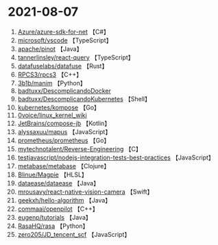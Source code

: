 # 2021-08-07

1. [Azure/azure-sdk-for-net](https://github.com/Azure/azure-sdk-for-net) 【C#】
2. [microsoft/vscode](https://github.com/microsoft/vscode) 【TypeScript】
3. [apache/pinot](https://github.com/apache/pinot) 【Java】
4. [tannerlinsley/react-query](https://github.com/tannerlinsley/react-query) 【TypeScript】
5. [datafuselabs/datafuse](https://github.com/datafuselabs/datafuse) 【Rust】
6. [RPCS3/rpcs3](https://github.com/RPCS3/rpcs3) 【C++】
7. [3b1b/manim](https://github.com/3b1b/manim) 【Python】
8. [badtuxx/DescomplicandoDocker](https://github.com/badtuxx/DescomplicandoDocker) 
9. [badtuxx/DescomplicandoKubernetes](https://github.com/badtuxx/DescomplicandoKubernetes) 【Shell】
10. [kubernetes/kompose](https://github.com/kubernetes/kompose) 【Go】
11. [0voice/linux_kernel_wiki](https://github.com/0voice/linux_kernel_wiki) 
12. [JetBrains/compose-jb](https://github.com/JetBrains/compose-jb) 【Kotlin】
13. [alyssaxuu/mapus](https://github.com/alyssaxuu/mapus) 【JavaScript】
14. [prometheus/prometheus](https://github.com/prometheus/prometheus) 【Go】
15. [mytechnotalent/Reverse-Engineering](https://github.com/mytechnotalent/Reverse-Engineering) 【C】
16. [testjavascript/nodejs-integration-tests-best-practices](https://github.com/testjavascript/nodejs-integration-tests-best-practices) 【JavaScript】
17. [metabase/metabase](https://github.com/metabase/metabase) 【Clojure】
18. [Blinue/Magpie](https://github.com/Blinue/Magpie) 【HLSL】
19. [dataease/dataease](https://github.com/dataease/dataease) 【Java】
20. [mrousavy/react-native-vision-camera](https://github.com/mrousavy/react-native-vision-camera) 【Swift】
21. [geekxh/hello-algorithm](https://github.com/geekxh/hello-algorithm) 【Java】
22. [commaai/openpilot](https://github.com/commaai/openpilot) 【C++】
23. [eugenp/tutorials](https://github.com/eugenp/tutorials) 【Java】
24. [RasaHQ/rasa](https://github.com/RasaHQ/rasa) 【Python】
25. [zero205/JD_tencent_scf](https://github.com/zero205/JD_tencent_scf) 【JavaScript】
